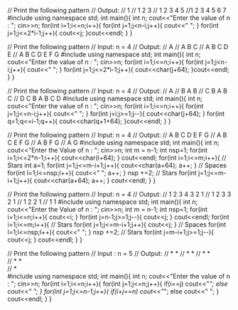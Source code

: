 // Print the following pattern
// Output:
//   1
//  1 2 3
// 1 2 3 4 5
//1 2 3 4 5 6 7
#include<iostream>
using namespace std;
int main(){
    int n;
    cout<<"Enter the value of n : ";
    cin>>n;
    for(int i=1;i<=n;i++){
        for(int j=1;j<n-i;j++){
            cout<<" ";
        }
        for(int j=1;j<=2*i-1;j++){
            cout<<j;
        }cout<<endl;
    }
}

// Print the following pattern
// Input: n = 4
// Output:
// A
// A B C
// A B C D E
// A B C D E F G
#include<iostream>
using namespace std;
int main(){
    int n;
    cout<<"Enter the value of n : ";
    cin>>n;
    for(int i=1;i<=n;i++){
        for(int j=1;j<n-i;j++){
            cout<<" ";
        }
        for(int j=1;j<=2*i-1;j++){
            cout<<char(j+64);
        }cout<<endl;
    }
}

// Print the following pattern
// Input: n = 4
// Output:
//      A
//    B A B
//   C B A B C
// D C B A B C D
#include<iostream>
using namespace std;
int main(){
    int n;
    cout<<"Enter the value of n : ";
    cin>>n;
    for(int i=1;i<=n;i++){
        for(int j=1;j<=n-i;j++){
            cout<<" ";
        }
        for(int j=i;j>=1;j--){
            cout<<char(j+64);
        }
        for(int q=1;q<=i-1;q++){
            cout<<char(q+1+64);
        }cout<<endl;
    }
}

// Print the following pattern
// Input: n = 4
// Output:
// A B C D E F G
// A B C   E F G
// A B       F G
// A           G
#include<iostream>
using namespace std;
int main(){
    int n;
    cout<<"Enter the Value of n : ";
    cin>>n;
    int m = n-1;
    int nsp=1;
    for(int i=1;i<=2*n-1;i++){
        cout<<char(i+64);
    }
    cout<<endl;
    for(int i=1;i<=m;i++){
        // Stars 
        int a=1;
        for(int j=1;j<=m-i+1;j++){
            cout<<char(a+64);
            a++;
        }
        // Spaces 
        for(int l=1;l<=nsp;l++){
            cout<<" ";
            a++;
        }
        nsp +=2;
        // Stars 
        for(int j=1;j<=m-i+1;j++){
            cout<<char(a+64);
            a++;
        }
        cout<<endl;
    }
}

// Print the following pattern
// Input: n = 4
// Output:
// 1 2 3 4 3 2 1
// 1 2 3   3 2 1
// 1 2       2 1
// 1           1
#include<iostream>
using namespace std;
int main(){
    int n;
    cout<<"Enter the Value of n : ";
    cin>>n;
    int m = n-1;
    int nsp=1;
    for(int i=1;i<=n;i++){
        cout<<i;
    }
    for(int j=n-1;j>=1;j--){
        cout<<j;
    }
    cout<<endl;
    for(int i=1;i<=m;i++){
        // Stars 
        for(int j=1;j<=m-i+1;j++){
            cout<<j;
        }
        // Spaces 
        for(int l=1;l<=nsp;l++){
            cout<<" ";
        }
        nsp +=2;
        // Stars 
        for(int j=m-i+1;j>=1;j--){
            cout<<j;
        }
        cout<<endl;
    }
}

// Print the following pattern
// Input : n = 5
// Output:
// *       *
//  *     * 
//   *   *  
//    * *   
//     *   
#include<iostream>
using namespace std;
int main(){
    int n;
    cout<<"Enter the value of n : ";
    cin>>n;
    for(int i=1;i<=n;i++){
        for(int j=1;j<=n;j++){
            if(i==j) cout<<"*";
            else cout<<" ";
        }
        for(int j=1;j<=n-1;j++){
            if(i+j==n) cout<<"*";
            else cout<<" ";
        }
        cout<<endl;
    }
}
